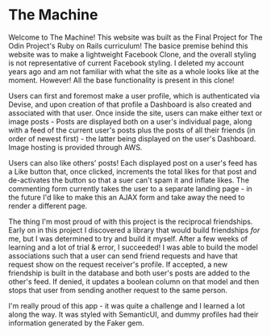 <h1>The Machine</h1>

Welcome to The Machine! This website was built as the Final Project for The Odin Project's Ruby on Rails curriculum! The basice premise behind this website was to make a lightweight Facebook Clone, and the overall styling is not representative of current Facebook styling. I deleted my account years ago and am not familiar with what the site as a whole looks like at the moment. However! All the base functionality is present in this clone!

Users can first and foremost make a user profile, which is authenticated via Devise, and upon creation of that profile a Dashboard is also created and associated with that user. Once inside the site, users can make either text or image posts - Posts are displayed both on a user's individual page, along with a feed of the current user's posts plus the posts of all their friends (in order of newest first) - the latter being displayed on the user's Dashboard. Image hosting is provided through AWS.

Users can also like others' posts! Each displayed post on a user's feed has a Like button that, once clicked, increments the total likes for that post and de-activates the button so that a suer can't spam it and inflate likes. The commenting form currently takes the user to a separate landing page - in the future I'd like to make this an AJAX form and take away the need to render a different page.

The thing I'm most proud of with this project is the reciprocal friendships. Early on in this project I discovered a library that would build friendships *for* me, but I was determined to try and build it myself. After a few weeks of learning and a lot of trial & error, I succeeded! I was able to build the model associations such that a user can send friend requests and have that request show on the request receiver's profile. If accepted, a new friendship is built in the database and both user's posts are added to the other's feed. If denied, it updates a boolean column on that model and then stops that user from sending another request to the same person. 

I'm really proud of this app - it was quite a challenge and I learned a lot along the way. It was styled with SemanticUI, and dummy profiles had their information generated by the Faker gem. 
